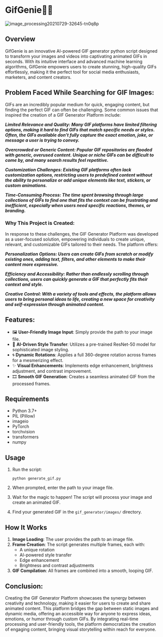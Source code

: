  

# GifGenie🎨🔄

![image_processing20210729-32645-tn0q8p](https://github.com/user-attachments/assets/c5373432-cf8d-4959-a363-17d9b58e8f10)


## Overview

GifGenie is an innovative AI-powered GIF generator python script designed to transform your images and videos into captivating animated GIFs in seconds. With its intuitive interface and advanced machine learning algorithms, GifGenie empowers users to create stunning, high-quality GIFs effortlessly, making it the perfect tool for social media enthusiasts, marketers, and content creators.

## Problem Faced While Searching for GIF Images:

 GIFs are an incredibly popular medium for quick, engaging content, but finding the perfect GIF can often be challenging. Some common issues that inspired the creation of a GIF Generator Platform include:

***Limited Relevance and Quality: Many GIF platforms have limited filtering options, making it hard to find GIFs that match specific needs or styles. Often, the GIFs available don’t fully capture the exact emotion, joke, or message a user is trying to convey.***

***Overcrowded or Generic Content: Popular GIF repositories are flooded with generic, overused content. Unique or niche GIFs can be difficult to come by, and many search results feel repetitive.***

***Customization Challenges: Existing GIF platforms often lack customization options, restricting users to predefined content without the ability to personalize or add unique elements like text, stickers, or custom animations.***

***Time-Consuming Process: The time spent browsing through large collections of GIFs to find one that fits the context can be frustrating and inefficient, especially when users need specific reactions, themes, or branding.***

### Why This Project is Created:

In response to these challenges, the GIF Generator Platform was developed as a user-focused solution, empowering individuals to create unique, relevant, and customizable GIFs tailored to their needs. The platform offers:

***Personalization Options: Users can create GIFs from scratch or modify existing ones, adding text, filters, and other elements to make their content more expressive.***

***Efficiency and Accessibility: Rather than endlessly scrolling through collections, users can quickly generate a GIF that perfectly fits their context and style.***

***Creative Control: With a variety of tools and effects, the platform allows users to bring personal ideas to life, creating a new space for creativity and self-expression through animated content.***

 
## Features:

- 🖼️ **User-Friendly Image Input**: Simply provide the path to your image file.
- 🧠 **AI-Driven Style Transfer**: Utilizes a pre-trained ResNet-50 model for sophisticated image styling.
- 🌀 **Dynamic Rotations**: Applies a full 360-degree rotation across frames for a mesmerizing effect.
- ✨ **Visual Enhancements**: Implements edge enhancement, brightness adjustment, and contrast improvement.
- 🎞️ **Smooth GIF Generation**: Creates a seamless animated GIF from the processed frames.

## Requirements

- Python 3.7+
- PIL (Pillow)
- imageio
- PyTorch
- torchvision
- transformers
- numpy

 

## Usage

1. Run the script:
   ```
   python generate_gif.py
   ```

2. When prompted, enter the path to your image file.

3. Wait for the magic to happen! The script will process your image and create an animated GIF.

4. Find your generated GIF in the `gif_generator/images/` directory.

## How It Works

1. **Image Loading**: The user provides the path to an image file.
2. **Frame Creation**: The script generates multiple frames, each with:
   - A unique rotation
   - AI-powered style transfer
   - Edge enhancement
   - Brightness and contrast adjustments
3. **GIF Compilation**: All frames are combined into a smooth, looping GIF.

## Conclusion:

Creating the GIF Generator Platform showcases the synergy between creativity and technology, making it easier for users to create and share animated content. This platform bridges the gap between static images and dynamic media, offering an accessible way for anyone to express ideas, emotions, or humor through custom GIFs. By integrating real-time processing and user-friendly tools, the platform democratizes the creation of engaging content, bringing visual storytelling within reach for everyone.
 

